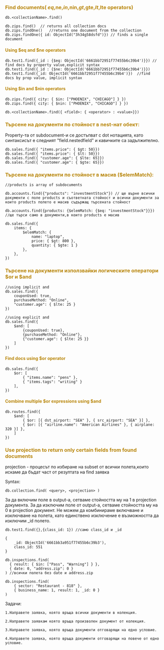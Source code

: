 ### <span style="color:darkgoldenrod"> Find documents( $eq,$ne,$in,$nin,$gt,$gte,$lt,$lte operators)
    db.<collectionName>.find()

    db.zips.find()  // returns all collection docs
    db.zips.findOne()   //returns one document from the collection
	db.zips.findOne({ id: ObjectId("3h34g58dsfd")}) // finds a single document

#### <span style="color:darkgoldenrod"> Using $eq and $ne operators
    db.test1.find({_id : {$eq: ObjectId('6661bb72951f77455b6c39b4')}}) // find docs by property value,explicit syntax
    db.test1.find({_id : {$ne: ObjectId('6661bb72951f77455b6c39b4')}}) 
    db.test1.find({_id: ObjectId('6661bb72951f77455b6c39b4')})  //find docs by prop value, implicit syntax

#### <span style="color:darkgoldenrod"> Using $in and $nin operators
    db.zips.find({ city: { $in: ["PHOENIX", "CHICAGO"] } })
    db.zips.find({ city: { $nin: ["PHOENIX", "CHICAGO"] } })

    db.<collectionName>.find({ <field>: { <operator> : <value>}})

### <span style="color:darkgoldenrod"> Търсене на документи по стойност в nest-нат обект:
Property-та от subdocument-и се достъпват с dot нотацията, като синтаксисът е следният "field.nestedfield" и 
кавичките са задължително.

	db.sales.find({ "items.price": { $gt: 50}})
	db.sales.find({ "items.price": { $lt: 50}})
	db.sales.find({ "customer.age": { $lte: 65}})
	db.sales.find({ "customer.age": { $gte: 65}})

### <span style="color:darkgoldenrod"> Търсене на документи по стойност в масив ($elemMatch):
    //products is array of subdocuments

    db.accounts.find({"products": "investmentStock"}) // ще върне всички документи с поле products и съответната стойност и всички документи за които products полето е масив съдържащ търсената стойност

    db.accounts.find({products: {$elemMatch: {$eq: "investmentStock"}}}) //ще търси само в документи,в които products е масив

    db.sales.find({
        items: {
            $elemMatch: { 
                name: "laptop", 
                price: { $gt: 800 }, 
                quantity: { $gte: 1 } 
            },
        },
	})

### <span style="color:darkgoldenrod"> Търсене на документи използвайки логическите оператори $or и $and
    //using implicit and
	db.sales.find({
		couponUsed: true,
		purchaseMethod: "Online",
		"customer.age": { $lte: 25 }
	})

    //using explicit and
    db.sales.find({
        $and: [
            {couponUsed: true},
            {purchaseMethod: "Online"},
            {"customer.age": { $lte: 25 }}
        ]
    })

#### <span style="color:darkgoldenrod"> Find docs using $or operator

    db.sales.find({
        $or: [
            { "items.name": "pens" }, 
            { "items.tags": "writing" }
        ],
    })

#### <span style="color:darkgoldenrod"> Combine multiple $or expressions using $and

	db.routes.find({
		$and: [
			{ $or: [{ dst_airport: "SEA" }, { src_airport: "SEA" }] },
			{ $or: [{ "airline.name": "American Airlines" }, { airplane: 320 }] },
		]
	})

### <span style="color:darkgoldenrod"> Use projection to return only certain fields from found documents
projection - процесът по избиране на subset от всички полета,които искаме да бъдат част от резултата на find заявка

Syntax:

    db.collection.find( <query>, <projection> )

За да включим поле в output-a, сетваме стойността му на 1 в projection документа.
За да изключим поле от output-a, сетваме стойността му на 0 в projection документ.
Не можем да комбинираме включване и изключване на полета, като единствено изключение е възможността да изключим _id полето.

    db.test1.find({},{class_id: 1}) //само class_id и _id

    {
        _id: ObjectId('6661bb3a951f77455b6c39b3'),
        class_id: 551
    }

    db.inspections.find(
	  { result: { $in: ["Pass", "Warning"] } },
	  { date: 0, "address.zip": 0 }
	) //всички полета без date и address.zip

    db.inspections.find(
        { sector: "Restaurant - 818" },
        { business_name: 1, result: 1, _id: 0 } 
    )

Задачи:

    1.Направете заявка, която връща всички документи в колекция.
    
    2.Направете заявкам която връща произволен документ от колекция.
    
    3.Направете заявка, която връща документи отговарящи на едно условие.
    
    4.Направете заявка, която връща документи отговарящи на повече от едно условие.